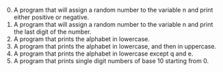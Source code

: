 0. A program that will assign a random number to the variable n and print either positive or negative.
1. A program that will assign a random number to the variable n and print the last digit of the number.
2. A program that prints the alphabet in lowercase. 
3. A program that prints the alphabet in lowercase, and then in uppercase.
4. A program that prints the alphabet in lowercase except q and e.
5. A program that prints single digit numbers of base 10 starting from 0.
